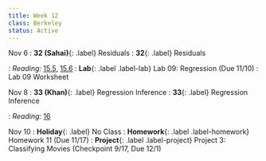 ```yaml
---
title: Week 12
class: Berkeley
status: Active
---
```


Nov 6
: **32 (Sahai)**{: .label} Residuals
: **32**{: .label} Residuals
  <!-- : [Slides]() &#8226; [Demos]()-->
   <!-- &#8226; [Video](https://bcourses.berkeley.edu/courses/1528314/external_tools/78985) -->
: *Reading:* [15.5](https://inferentialthinking.com/chapters/15/5/Visual_Diagnostics.html), [15.6](https://inferentialthinking.com/chapters/15/6/Numerical_Diagnostics.html)
: **Lab**{: .label .label-lab} Lab 09: Regression (Due 11/10)
  : Lab 09 Worksheet

Nov 8
: **33 (Khan)**{: .label} Regression Inference
: **33**{: .label} Regression Inference
  <!-- : [Slides]() &#8226; [Demos]()-->
   <!-- &#8226; [Video](https://bcourses.berkeley.edu/courses/1528314/external_tools/78985) -->
: *Reading:* [16](https://inferentialthinking.com/chapters/16/Inference_for_Regression.html)

Nov 10
: **Holiday**{: .label} No Class
: **Homework**{: .label .label-homework} Homework 11 (Due 11/17)
: **Project**{: .label .label-project} Project 3: Classifying Movies (Checkpoint 9/17, Due 12/1)